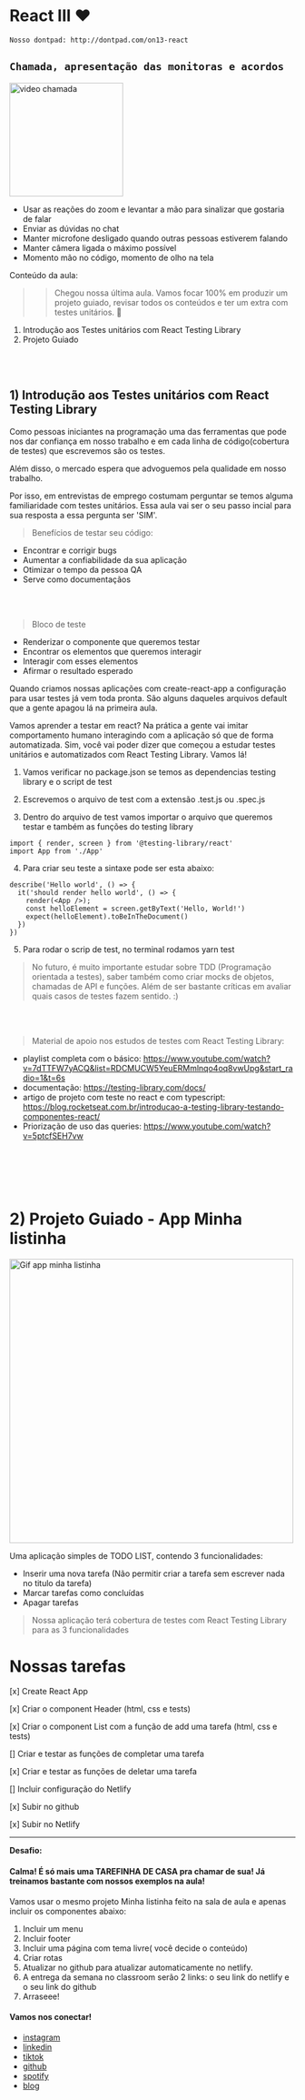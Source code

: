 # React III ❤️
``Nosso dontpad: http://dontpad.com/on13-react``

## `Chamada, apresentação das monitoras e acordos`
<img src="https://i.pinimg.com/474x/b4/17/86/b41786b5e7627ed0c678a0ef4a62e9f6.jpg" alt="video chamada" width="200">

* Usar as reações do zoom e levantar a mão para sinalizar que gostaria de falar
* Enviar as dúvidas no chat
* Manter microfone desligado quando outras pessoas estiverem falando
* Manter câmera ligada o máximo possível
* Momento mão no código, momento de olho na tela

Conteúdo da aula: 
>> Chegou nossa última aula. Vamos focar 100% em produzir um projeto guiado, revisar todos os conteúdos e ter um extra com testes unitários. 🚀

1) Introdução aos Testes unitários com React Testing Library
2) Projeto Guiado

<br>
<br>

## 1) Introdução aos Testes unitários com React Testing Library
Como pessoas iniciantes na programação uma das ferramentas que pode nos dar confiança em nosso trabalho e em cada linha de código(cobertura de testes) que escrevemos são os testes.

Além disso, o mercado espera que advoguemos pela qualidade em nosso trabalho.

Por isso, em entrevistas de emprego costumam perguntar se temos alguma familiaridade com testes unitários. Essa aula vai ser o seu passo incial para sua resposta a essa pergunta ser 'SIM'.

> Benefícios de testar seu código:

* Encontrar e corrigir bugs
* Aumentar a confiabilidade da sua aplicação
* Otimizar o tempo da pessoa QA
* Serve como documentaçãos

<br/>
<br/>


> Bloco de teste

* Renderizar o componente que queremos testar
* Encontrar os elementos que queremos interagir
* Interagir com esses elementos
* Afirmar o resultado esperado

Quando criamos nossas aplicações com create-react-app a configuração para usar testes já vem toda pronta. São alguns daqueles arquivos default que a gente apagou lá na primeira aula.

Vamos aprender a testar em react? Na prática a gente vai imitar comportamento humano interagindo com a aplicação só que de forma automatizada. Sim, você vai poder dizer que começou a estudar testes unitários e automatizados com React Testing Library. Vamos lá!

1) Vamos verificar no package.json se temos as dependencias testing library e o script de test

2) Escrevemos o arquivo de test com a extensão .test.js ou .spec.js

3) Dentro do arquivo de test vamos importar o arquivo que queremos testar e também as funções do testing library

```
import { render, screen } from '@testing-library/react'
import App from './App'
```

4) Para criar seu teste a sintaxe pode ser esta abaixo:

```
describe('Hello world', () => {
  it('should render hello world', () => {
    render(<App />);
    const helloElement = screen.getByText('Hello, World!')
    expect(helloElement).toBeInTheDocument()
  })
})
```

5) Para rodar o scrip de test, no terminal rodamos yarn test

>No futuro, é muito importante estudar sobre TDD (Programação orientada a testes), saber também como criar mocks de objetos, chamadas de API e funções. Além de ser bastante críticas em avaliar quais casos de testes fazem sentido. :) 

<br>
<br>

> Material de apoio nos estudos de testes com React Testing Library:

- playlist completa com o básico: https://www.youtube.com/watch?v=7dTTFW7yACQ&list=RDCMUCW5YeuERMmlnqo4oq8vwUpg&start_radio=1&t=6s
- documentação: https://testing-library.com/docs/
- artigo de projeto com teste no react e com typescript: https://blog.rocketseat.com.br/introducao-a-testing-library-testando-componentes-react/
- Priorização de uso das queries: https://www.youtube.com/watch?v=5ptcfSEH7vw


<br>
<br>

<br>
<br>

# 2) Projeto Guiado - App Minha listinha

<img src="https://media.giphy.com/media/G1tgxOE7F1GSIdCIvQ/giphy.gif" alt="Gif app minha listinha" width="500px">

Uma aplicação simples de TODO LIST, contendo 3 funcionalidades:

* Inserir uma nova tarefa (Não permitir criar a tarefa sem escrever nada no titulo da tarefa)
* Marcar tarefas como concluídas
* Apagar tarefas

> Nossa aplicação terá cobertura de testes com React Testing Library para as 3 funcionalidades

# Nossas tarefas

[x] Create React App

[x] Criar o component Header (html, css e tests)

[x] Criar o component List com a função de add uma tarefa (html, css e tests)

[] Criar e testar as funções de completar uma tarefa 

[x] Criar e testar as funções de deletar uma tarefa

[] Incluir configuração do Netlify

[x] Subir no github

[x] Subir no Netlify

---
**Desafio:**

#### Calma! É só mais uma TAREFINHA DE CASA pra chamar de sua! Já treinamos bastante com nossos exemplos na aula!

Vamos usar o mesmo projeto Minha listinha feito na sala de aula e apenas incluir os componentes abaixo:


1) Incluir um menu
2) Incluir footer
3) Incluir uma página com tema livre( você decide o conteúdo)
4) Criar rotas
5) Atualizar no github para atualizar automaticamente no netlify.
6) A entrega da semana no classroom serão 2 links: o seu link do netlify e o seu link do github
7) Arraseee!


#### Vamos nos conectar!
- [instagram](https://www.instagram.com/simara_conceicao)
- [linkedin](https://www.linkedin.com/in/simaraconceicao/)
- [tiktok](https://www.tiktok.com/@simaraconceicao?)
- [github](https://github.com/simaraconceicao)
- [spotify](https://open.spotify.com/show/59vCz4TY6tPHXW26qJknh3)
- [blog](https://simaraconceicao.com)
